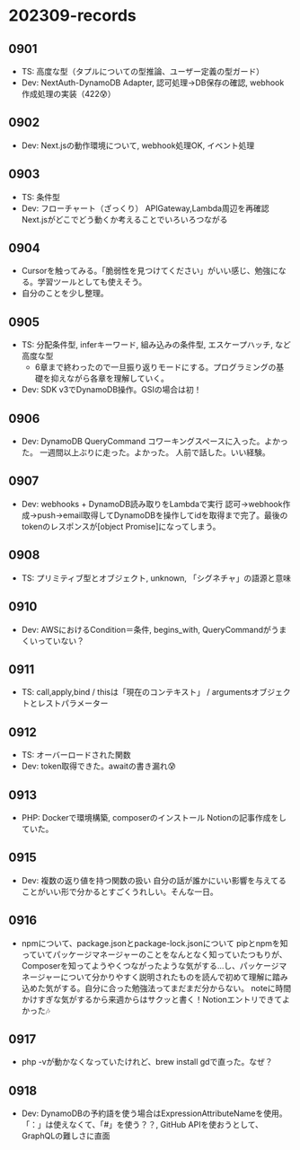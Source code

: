 # 202309-records
## 0901
- TS: 高度な型（タプルについての型推論、ユーザー定義の型ガード）
- Dev: NextAuth-DynamoDB Adapter, 認可処理→DB保存の確認, webhook作成処理の実装（422😰）

## 0902
- Dev: Next.jsの動作環境について, webhook処理OK, イベント処理

## 0903
- TS: 条件型
- Dev: フローチャート（ざっくり）
APIGateway,Lambda周辺を再確認
Next.jsがどこでどう動くか考えることでいろいろつながる

## 0904
- Cursorを触ってみる。「脆弱性を見つけてください」がいい感じ、勉強になる。学習ツールとしても使えそう。
- 自分のことを少し整理。

## 0905
- TS: 分配条件型, inferキーワード, 組み込みの条件型, エスケープハッチ, など高度な型
    - 6章まで終わったので一旦振り返りモードにする。プログラミングの基礎を抑えながら各章を理解していく。
- Dev: SDK v3でDynamoDB操作。GSIの場合は初！

## 0906
- Dev: DynamoDB QueryCommand
コワーキングスペースに入った。よかった。
一週間以上ぶりに走った。よかった。
人前で話した。いい経験。

## 0907
- Dev: webhooks + DynamoDB読み取りをLambdaで実行
認可→webhook作成→push→email取得してDynamoDBを操作してidを取得まで完了。最後のtokenのレスポンスが[object Promise]になってしまう。

## 0908
- TS: プリミティブ型とオブジェクト, unknown, 「シグネチャ」の語源と意味

## 0910
- Dev: AWSにおけるCondition＝条件, begins_with, QueryCommandがうまくいっていない？

## 0911
- TS: call,apply,bind / thisは「現在のコンテキスト」 / argumentsオブジェクトとレストパラメーター

## 0912
- TS: オーバーロードされた関数
- Dev: token取得できた。awaitの書き漏れ😰

## 0913
- PHP: Dockerで環境構築, composerのインストール
Notionの記事作成をしていた。

## 0915
- Dev: 複数の返り値を持つ関数の扱い
自分の話が誰かにいい影響を与えてることがいい形で分かるとすごくうれしい。そんな一日。

## 0916
- npmについて、package.jsonとpackage-lock.jsonについて
pipとnpmを知っていてパッケージマネージャーのことをなんとなく知っていたつもりが、Composerを知ってようやくつながったような気がする…し、パッケージマネージャーについて分かりやすく説明されたものを読んで初めて理解に踏み込めた気がする。自分に合った勉強法ってまだまだ分からない。
noteに時間かけすぎな気がするから来週からはサクッと書く！Notionエントリできてよかった🎶

## 0917
- php -vが動かなくなっていたけれど、brew install gdで直った。なぜ？

## 0918
- Dev: DynamoDBの予約語を使う場合はExpressionAttributeNameを使用。「：」は使えなくて、「#」を使う？？, GitHub APIを使おうとして、GraphQLの難しさに直面
